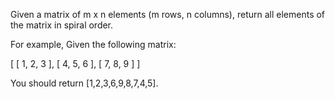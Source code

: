 Given a matrix of m x n elements (m rows, n columns), return all elements of the matrix in spiral order.



For example,
Given the following matrix:


[
 [ 1, 2, 3 ],
 [ 4, 5, 6 ],
 [ 7, 8, 9 ]
]


You should return [1,2,3,6,9,8,7,4,5].
